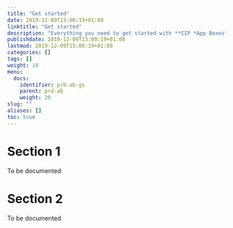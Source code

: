 ```yaml
---
title: "Get started"
date: 2019-12-09T15:00:19+01:00
linktitle: "Get started"
description: "Everything you need to get started with **CIP *App Boxes***."
publishdate: 2019-12-09T15:00:19+01:00
lastmod: 2019-12-09T15:00:19+01:00
categories: []
tags: []
weight: 10
menu:
  docs:
    identifier: prb-ab-gs
    parent: prd-ab
    weight: 20
slug: ""
aliases: []
toc: true
---
```


# Section 1

To be documented

# Section 2

To be documented
